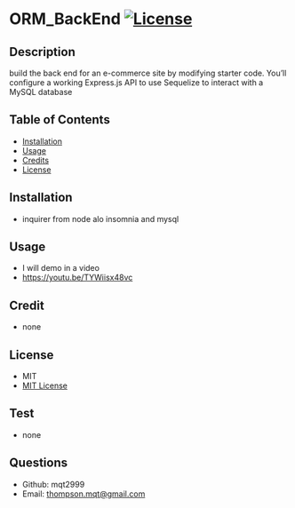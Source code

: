 # ORM_BackEnd           [![License](https://img.shields.io/badge/License-MIT-yellow.svg)](https://shields.io/) 
## Description
build the back end for an e-commerce site by modifying starter code. You’ll configure a working Express.js API to use Sequelize to interact with a MySQL database

## Table of Contents
- [Installation](#installation)
- [Usage](#usage)
- [Credits](#credits)
- [License](#license)

## Installation
* inquirer from node alo insomnia and mysql

## Usage
* I will demo in a video
* https://youtu.be/TYWiisx48vc

## Credit
* none

## License 
* MIT
* <a href="https://opensource.org/licenses/MIT"> MIT License </a>

## Test
* none

## Questions
* Github: mqt2999
* Email: thompson.mqt@gmail.com
